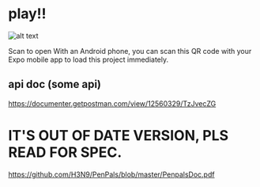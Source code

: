 # play!!

![alt text](https://github.com/H3N9/PenPals/blob/master/download.png)

Scan to open
With an Android phone, you can scan this QR code with your Expo mobile app to load this project immediately.

## api doc (some api)
https://documenter.getpostman.com/view/12560329/TzJvecZG

# IT'S OUT OF DATE VERSION, PLS READ FOR SPEC.
https://github.com/H3N9/PenPals/blob/master/PenpalsDoc.pdf
